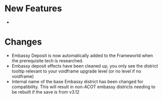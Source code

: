 # New Features 
*

# Changes
* Embassy Deposit is now automatically added to the Frameworld when the prerequisite tech is researched.
* Embassy deposit effects have been cleaned up, you only see the district tooltip relevant to your voidframe upgrade level (or no level if no voidframe)
* Internal name of the base Embassy district has been changed for compatibility. This will result in non-ACOT embassy districts needing to be rebuilt if the save is from v3.12